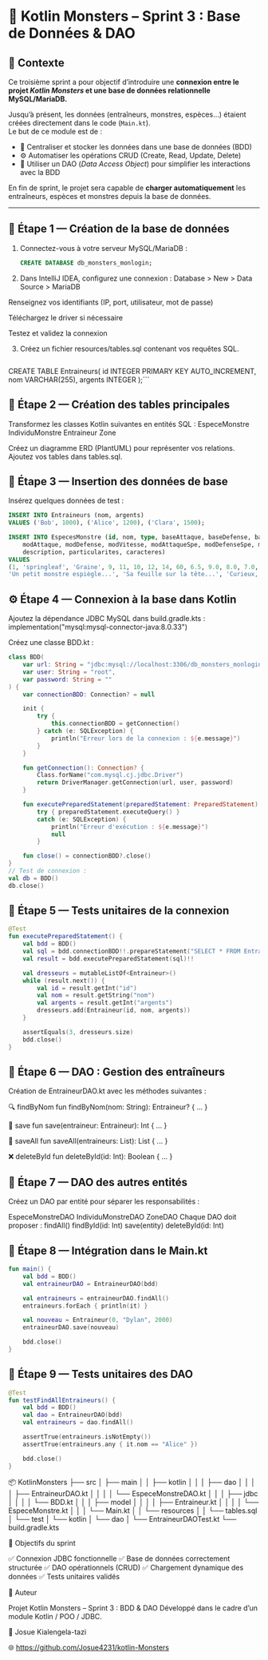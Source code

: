 # 🧩 Kotlin Monsters – Sprint 3 : Base de Données & DAO

## 🎯 Contexte

Ce troisième sprint a pour objectif d’introduire une **connexion entre le projet _Kotlin Monsters_ et une base de données relationnelle MySQL/MariaDB.**

Jusqu’à présent, les données (entraîneurs, monstres, espèces…) étaient créées directement dans le code (`Main.kt`).  
Le but de ce module est de :

- 💾 Centraliser et stocker les données dans une base de données (BDD)
- ⚙️ Automatiser les opérations CRUD (Create, Read, Update, Delete)
- 🧠 Utiliser un DAO (*Data Access Object*) pour simplifier les interactions avec la BDD

En fin de sprint, le projet sera capable de **charger automatiquement** les entraîneurs, espèces et monstres depuis la base de données.

---

## 🧱 Étape 1 — Création de la base de données

1. Connectez-vous à votre serveur MySQL/MariaDB :
   ```sql
   CREATE DATABASE db_monsters_monlogin;

2. Dans IntelliJ IDEA, configurez une connexion :
   Database > New > Data Source > MariaDB

Renseignez vos identifiants (IP, port, utilisateur, mot de passe)

Téléchargez le driver si nécessaire

Testez et validez la connexion

3. Créez un fichier resources/tables.sql contenant vos requêtes SQL.
   ```sql
CREATE TABLE Entraineurs(
id INTEGER PRIMARY KEY AUTO_INCREMENT,
nom VARCHAR(255),
argents INTEGER
);```
## 🧬 Étape 2 — Création des tables principales

Transformez les classes Kotlin suivantes en entités SQL :
EspeceMonstre
IndividuMonstre
Entraineur
Zone

Créez un diagramme ERD (PlantUML) pour représenter vos relations.
Ajoutez vos tables dans tables.sql.

## 🌱 Étape 3 — Insertion des données de base

Insérez quelques données de test :
```sql
INSERT INTO Entraineurs (nom, argents)
VALUES ('Bob', 1000), ('Alice', 1200), ('Clara', 1500);

INSERT INTO EspecesMonstre (id, nom, type, baseAttaque, baseDefense, baseVitesse, baseAttaqueSpe, baseDefenseSpe, basePv,
    modAttaque, modDefense, modVitesse, modAttaqueSpe, modDefenseSpe, modPv,
    description, particularites, caracteres)
VALUES
(1, 'springleaf', 'Graine', 9, 11, 10, 12, 14, 60, 6.5, 9.0, 8.0, 7.0, 10.0, 14.0,
'Un petit monstre espiègle...', 'Sa feuille sur la tête...', 'Curieux, amical, un peu timide.');
``` 
## ⚙️ Étape 4 — Connexion à la base dans Kotlin

Ajoutez la dépendance JDBC MySQL dans build.gradle.kts :
implementation("mysql:mysql-connector-java:8.0.33")

Créez une classe BDD.kt :
```kotlin
class BDD(
    var url: String = "jdbc:mysql://localhost:3306/db_monsters_monlogin",
    var user: String = "root",
    var password: String = ""
) {
    var connectionBDD: Connection? = null

    init {
        try {
            this.connectionBDD = getConnection()
        } catch (e: SQLException) {
            println("Erreur lors de la connexion : ${e.message}")
        }
    }

    fun getConnection(): Connection? {
        Class.forName("com.mysql.cj.jdbc.Driver")
        return DriverManager.getConnection(url, user, password)
    }

    fun executePreparedStatement(preparedStatement: PreparedStatement): ResultSet? =
        try { preparedStatement.executeQuery() }
        catch (e: SQLException) {
            println("Erreur d'exécution : ${e.message}")
            null
        }

    fun close() = connectionBDD?.close()
} 
// Test de connexion :
val db = BDD()
db.close()
```
## 🧪 Étape 5 — Tests unitaires de la connexion


```kotlin
@Test
fun executePreparedStatement() {
    val bdd = BDD()
    val sql = bdd.connectionBDD!!.prepareStatement("SELECT * FROM Entraineurs")
    val result = bdd.executePreparedStatement(sql)!!

    val dresseurs = mutableListOf<Entraineur>()
    while (result.next()) {
        val id = result.getInt("id")
        val nom = result.getString("nom")
        val argents = result.getInt("argents")
        dresseurs.add(Entraineur(id, nom, argents))
    }

    assertEquals(3, dresseurs.size)
    bdd.close()
}
```

  
## 🧩 Étape 6 — DAO : Gestion des entraîneurs
Création de EntraineurDAO.kt avec les méthodes suivantes :

🔍 findByNom
fun findByNom(nom: String): Entraineur? { ... }

💾 save
fun save(entraineur: Entraineur): Int { ... }

💾 saveAll
fun saveAll(entraineurs: List<Entraineur>): List<Int> { ... }

❌ deleteById
fun deleteById(id: Int): Boolean { ... }

## 🔄 Étape 7 — DAO des autres entités

Créez un DAO par entité pour séparer les responsabilités :

EspeceMonstreDAO
IndividuMonstreDAO
ZoneDAO
Chaque DAO doit proposer :
findAll()
findById(id: Int)
save(entity)
deleteById(id: Int)

## 🔗 Étape 8 — Intégration dans le Main.kt
```kotlin
fun main() {
    val bdd = BDD()
    val entraineurDAO = EntraineurDAO(bdd)

    val entraineurs = entraineurDAO.findAll()
    entraineurs.forEach { println(it) }

    val nouveau = Entraineur(0, "Dylan", 2000)
    entraineurDAO.save(nouveau)

    bdd.close()
}
```
## 🧪 Étape 9 — Tests unitaires des DAO

```kotlin
@Test
fun testFindAllEntraineurs() {
    val bdd = BDD()
    val dao = EntraineurDAO(bdd)
    val entraineurs = dao.findAll()

    assertTrue(entraineurs.isNotEmpty())
    assertTrue(entraineurs.any { it.nom == "Alice" })

    bdd.close()
}
```


📦 KotlinMonsters
├── src
│   ├── main
│   │   ├── kotlin
│   │   │   ├── dao
│   │   │   │   ├── EntraineurDAO.kt
│   │   │   │   └── EspeceMonstreDAO.kt
│   │   │   ├── jdbc
│   │   │   │   └── BDD.kt
│   │   │   ├── model
│   │   │   │   ├── Entraineur.kt
│   │   │   │   └── EspeceMonstre.kt
│   │   │   └── Main.kt
│   │   └── resources
│   │       └── tables.sql
│   └── test
│       └── kotlin
│           └── dao
│               └── EntraineurDAOTest.kt
└── build.gradle.kts

🚀 Objectifs du sprint

✅ Connexion JDBC fonctionnelle
✅ Base de données correctement structurée
✅ DAO opérationnels (CRUD)
✅ Chargement dynamique des données
✅ Tests unitaires validés

🧠 Auteur

Projet Kotlin Monsters – Sprint 3 : BDD & DAO
Développé dans le cadre d’un module Kotlin / POO / JDBC.

👤 Josue Kialengela-tazi

🌐 https://github.com/Josue4231/kotlin-Monsters




